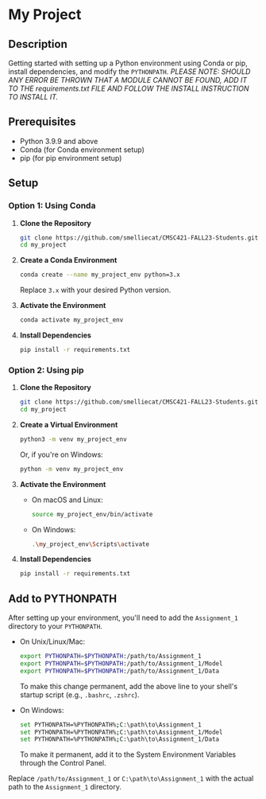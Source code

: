 # My Project

## Description

Getting started with setting up a Python environment using Conda or pip, install dependencies, and modify the `PYTHONPATH`.
_PLEASE NOTE: SHOULD ANY ERROR BE THROWN THAT A MODULE CANNOT BE FOUND, ADD IT TO THE *requirements.txt* FILE AND FOLLOW  THE INSTALL INSTRUCTION TO INSTALL IT._

## Prerequisites

- Python 3.9.9 and above
- Conda (for Conda environment setup)
- pip (for pip environment setup)

## Setup

### Option 1: Using Conda

1. **Clone the Repository**

    ```bash
    git clone https://github.com/smelliecat/CMSC421-FALL23-Students.git
    cd my_project
    ```

2. **Create a Conda Environment**

    ```bash
    conda create --name my_project_env python=3.x
    ```

    Replace `3.x` with your desired Python version.

3. **Activate the Environment**

    ```bash
    conda activate my_project_env
    ```

4. **Install Dependencies**

    ```bash
    pip install -r requirements.txt
    ```

### Option 2: Using pip

1. **Clone the Repository**

    ```bash
    git clone https://github.com/smelliecat/CMSC421-FALL23-Students.git
    cd my_project
    ```

2. **Create a Virtual Environment**

    ```bash
    python3 -m venv my_project_env
    ```

    Or, if you're on Windows:

    ```bash
    python -m venv my_project_env
    ```

3. **Activate the Environment**

    - On macOS and Linux:

        ```bash
        source my_project_env/bin/activate
        ```

    - On Windows:

        ```bash
        .\my_project_env\Scripts\activate
        ```

4. **Install Dependencies**

    ```bash
    pip install -r requirements.txt
    ```

## Add to PYTHONPATH

After setting up your environment, you'll need to add the `Assignment_1` directory to your `PYTHONPATH`.

- On Unix/Linux/Mac:

    ```bash
    export PYTHONPATH=$PYTHONPATH:/path/to/Assignment_1
    export PYTHONPATH=$PYTHONPATH:/path/to/Assignment_1/Model
    export PYTHONPATH=$PYTHONPATH:/path/to/Assignment_1/Data
    ```

    To make this change permanent, add the above line to your shell's startup script (e.g., `.bashrc`, `.zshrc`).

- On Windows:

    ```bash
    set PYTHONPATH=%PYTHONPATH%;C:\path\to\Assignment_1
    set PYTHONPATH=%PYTHONPATH%;C:\path\to\Assignment_1/Model
    set PYTHONPATH=%PYTHONPATH%;C:\path\to\Assignment_1/Data
    ```

    To make it permanent, add it to the System Environment Variables through the Control Panel.

Replace `/path/to/Assignment_1` or `C:\path\to\Assignment_1` with the actual path to the `Assignment_1` directory.
